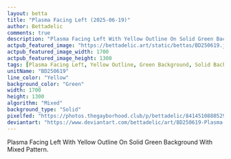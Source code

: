 ```yaml
---
layout: betta
title: "Plasma Facing Left (2025-06-19)"
author: Bettadelic
comments: true
description: "Plasma Facing Left With Yellow Outline On Solid Green Background With Mixed Pattern."
actpub_featured_image: "https://bettadelic.art/static/bettas/BD250619.jpg"
actpub_featured_image_width: 1700
actpub_featured_image_height: 1300
tags: [Plasma Facing Left, Yellow Outline, Green Background, Solid Background Pattern, Mixed Pattern, June 2025]
unitName: "BD250619"
line_color: "Yellow"
background_color: "Green"
width: 1700
height: 1300
algorithm: "Mixed"
background_type: "Solid"
pixelfed: "https://photos.thegayborhood.club/p/bettadelic/841451088052975067"
deviantart: "https://www.deviantart.com/bettadelic/art/BD250619-Plasma-Facing-Left-2025-06-19-1208688592"
---
```


Plasma Facing Left With Yellow Outline On Solid Green Background With Mixed Pattern.
